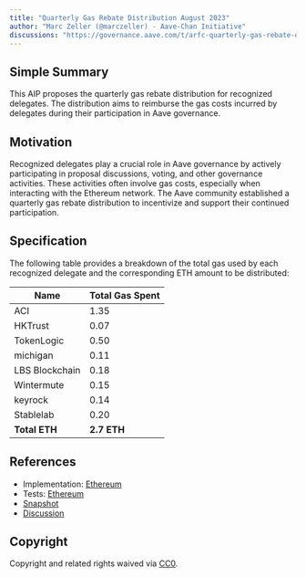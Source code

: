 ```yaml
---
title: "Quarterly Gas Rebate Distribution August 2023"
author: "Marc Zeller (@marczeller) - Aave-Chan Initiative"
discussions: "https://governance.aave.com/t/arfc-quarterly-gas-rebate-distribution-august-2023/14680"
---
```


## Simple Summary

This AIP proposes the quarterly gas rebate distribution for recognized delegates. The distribution aims to reimburse the gas costs incurred by delegates during their participation in Aave governance.

## Motivation

Recognized delegates play a crucial role in Aave governance by actively participating in proposal discussions, voting, and other governance activities. These activities often involve gas costs, especially when interacting with the Ethereum network. The Aave community established a quarterly gas rebate distribution to incentivize and support their continued participation.

## Specification

The following table provides a breakdown of the total gas used by each recognized delegate and the corresponding ETH amount to be distributed:

| Name           | Total Gas Spent |
| -------------- | --------------- |
| ACI            | 1.35            |
| HKTrust        | 0.07            |
| TokenLogic     | 0.50            |
| michigan       | 0.11            |
| LBS Blockchain | 0.18            |
| Wintermute     | 0.15            |
| keyrock        | 0.14            |
| Stablelab      | 0.20            |
| **Total ETH**  | **2.7 ETH**     |

## References

- Implementation: [Ethereum](https://github.com/bgd-labs/aave-proposals/blob/main/src/20230906_AaveV3_Eth_QuarterlyGasRebateDistributionAugust2023/AaveV3_Ethereum_QuarterlyGasRebateDistributionAugust2023_20230906.sol)
- Tests: [Ethereum](https://github.com/bgd-labs/aave-proposals/blob/main/src/20230906_AaveV3_Eth_QuarterlyGasRebateDistributionAugust2023/AaveV3_Ethereum_QuarterlyGasRebateDistributionAugust2023_20230906.t.sol)
- [Snapshot](https://snapshot.org/#/aave.eth/proposal/0xd41eebb9d9150f1d4ec106e8117809b78a4841641a18cd0ad47b5d31f6b6bf86)
- [Discussion](https://governance.aave.com/t/arfc-quarterly-gas-rebate-distribution-august-2023/14680)

## Copyright

Copyright and related rights waived via [CC0](https://creativecommons.org/publicdomain/zero/1.0/).
